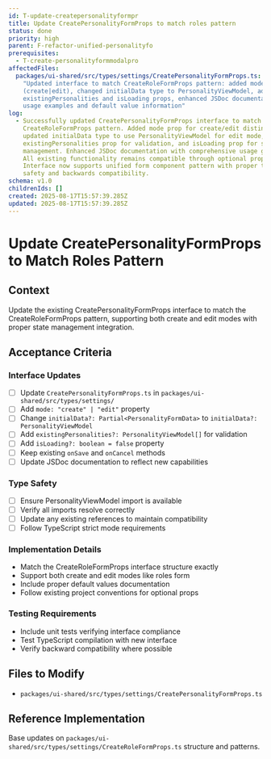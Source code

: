 ```yaml
---
id: T-update-createpersonalityformpr
title: Update CreatePersonalityFormProps to match roles pattern
status: done
priority: high
parent: F-refactor-unified-personalityfo
prerequisites:
  - T-create-personalityformmodalpro
affectedFiles:
  packages/ui-shared/src/types/settings/CreatePersonalityFormProps.ts:
    "Updated interface to match CreateRoleFormProps pattern: added mode prop
    (create|edit), changed initialData type to PersonalityViewModel, added
    existingPersonalities and isLoading props, enhanced JSDoc documentation with
    usage examples and default value information"
log:
  - Successfully updated CreatePersonalityFormProps interface to match the
    CreateRoleFormProps pattern. Added mode prop for create/edit distinction,
    updated initialData type to use PersonalityViewModel for edit mode, added
    existingPersonalities prop for validation, and isLoading prop for state
    management. Enhanced JSDoc documentation with comprehensive usage guidance.
    All existing functionality remains compatible through optional props.
    Interface now supports unified form component pattern with proper type
    safety and backwards compatibility.
schema: v1.0
childrenIds: []
created: 2025-08-17T15:57:39.285Z
updated: 2025-08-17T15:57:39.285Z
---
```


# Update CreatePersonalityFormProps to Match Roles Pattern

## Context

Update the existing CreatePersonalityFormProps interface to match the CreateRoleFormProps pattern, supporting both create and edit modes with proper state management integration.

## Acceptance Criteria

### Interface Updates

- [ ] Update `CreatePersonalityFormProps.ts` in `packages/ui-shared/src/types/settings/`
- [ ] Add `mode: "create" | "edit"` property
- [ ] Change `initialData?: Partial<PersonalityFormData>` to `initialData?: PersonalityViewModel`
- [ ] Add `existingPersonalities?: PersonalityViewModel[]` for validation
- [ ] Add `isLoading?: boolean = false` property
- [ ] Keep existing `onSave` and `onCancel` methods
- [ ] Update JSDoc documentation to reflect new capabilities

### Type Safety

- [ ] Ensure PersonalityViewModel import is available
- [ ] Verify all imports resolve correctly
- [ ] Update any existing references to maintain compatibility
- [ ] Follow TypeScript strict mode requirements

### Implementation Details

- Match the CreateRoleFormProps interface structure exactly
- Support both create and edit modes like roles form
- Include proper default values documentation
- Follow existing project conventions for optional props

### Testing Requirements

- Include unit tests verifying interface compliance
- Test TypeScript compilation with new interface
- Verify backward compatibility where possible

## Files to Modify

- `packages/ui-shared/src/types/settings/CreatePersonalityFormProps.ts`

## Reference Implementation

Base updates on `packages/ui-shared/src/types/settings/CreateRoleFormProps.ts` structure and patterns.
